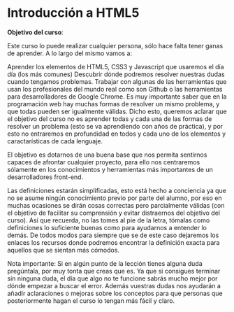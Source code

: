 Introducción a HTML5
=======

**Objetivo del curso**:

Este curso lo puede realizar cualquier persona, sólo hace falta tener ganas de aprender. A lo largo del mismo vamos a:

Aprender los elementos de HTML5, CSS3 y Javascript que usaremos el día día (los más comunes)
Descubrir dónde podremos resolver nuestras dudas cuando tengamos problemas.
Trabajar con algunas de las herramientas que usan los profesionales del mundo real como son Github o las herramientas para desarrolladores de Google Chrome.
Es muy importante saber que en la programación web hay muchas formas de resolver un mismo problema, y que todas pueden ser igualmente válidas. 
Dicho esto, queremos aclarar que el objetivo del curso no es aprender todas y cada una de las formas de resolver un problema (esto se va aprendiendo con años de práctica), y por esto no entraremos en profundidad en todos y cada uno de los elementos y caractarísticas de cada lenguaje.

El objetivo es dotarnos de una buena base que nos permita sentirnos capaces de afrontar cualquier proyecto, para ello nos centraremos sólamente en los conocimientos y herramientas más importantes de un desarrolladores front-end.

Las definiciones estarán simplificadas, esto está hecho a conciencia ya que no se asume ningún conocimiento previo por parte del alumno, por eso en muchas ocasiones se dirán cosas correctas pero parcialmente válidas (con el objetivo de facilitar su comprensión y evitar distraernos del objetivo del curso). Así que recuerda, no las tomes al pie de la letra, tómalas como definiciones lo suficiente buenas como para ayudarnos a entender lo demás. De todos modos para siempre que se de este caso dejaremos los enlaces los recursos donde podremos encontrar la definición exacta para aquellos que se sientan más cómodos.

Nota importante: Si en algún punto de la lección tienes alguna duda pregúntala, por muy tonta que creas que es. Ya que si consigues terminar sin ninguna duda, el día que algo no te funcione sabrás mucho mejor por dónde empezar a buscar el error. Además vuestras dudas nos ayudarán a añadir aclaraciones o mejoras sobre los conceptos para que personas que posteriormente hagan el curso lo tengan más fácil y claro.